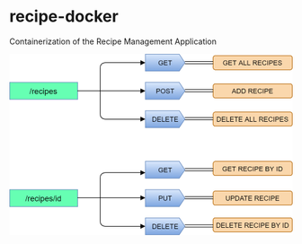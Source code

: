 # recipe-docker
Containerization of the Recipe Management Application

![API Design Architecture](https://github.com/abdulmz/recipe-docker/blob/main/api.png)
